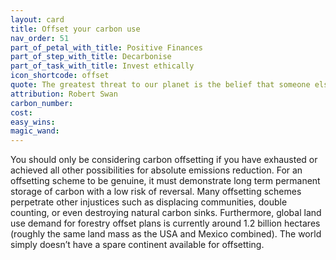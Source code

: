 ```yaml
---
layout: card
title: Offset your carbon use
nav_order: 51
part_of_petal_with_title: Positive Finances
part_of_step_with_title: Decarbonise 
part_of_task_with_title: Invest ethically
icon_shortcode: offset
quote: The greatest threat to our planet is the belief that someone else will save it.
attribution: Robert Swan
carbon_number: 
cost: 
easy_wins: 
magic_wand: 
---
```


<p>You should only be considering carbon offsetting if you have exhausted or achieved all other possibilities for absolute emissions reduction. For an offsetting scheme to be genuine, it must demonstrate long term permanent storage of carbon with a low risk of reversal. Many offsetting schemes perpetrate other injustices such as displacing communities, double counting, or even destroying natural carbon sinks.  Furthermore, global land use demand for forestry offset plans is currently around 1.2 billion hectares (roughly the same land mass as the USA and Mexico combined).  The world simply doesn’t have a spare continent available for offsetting.</p> 
